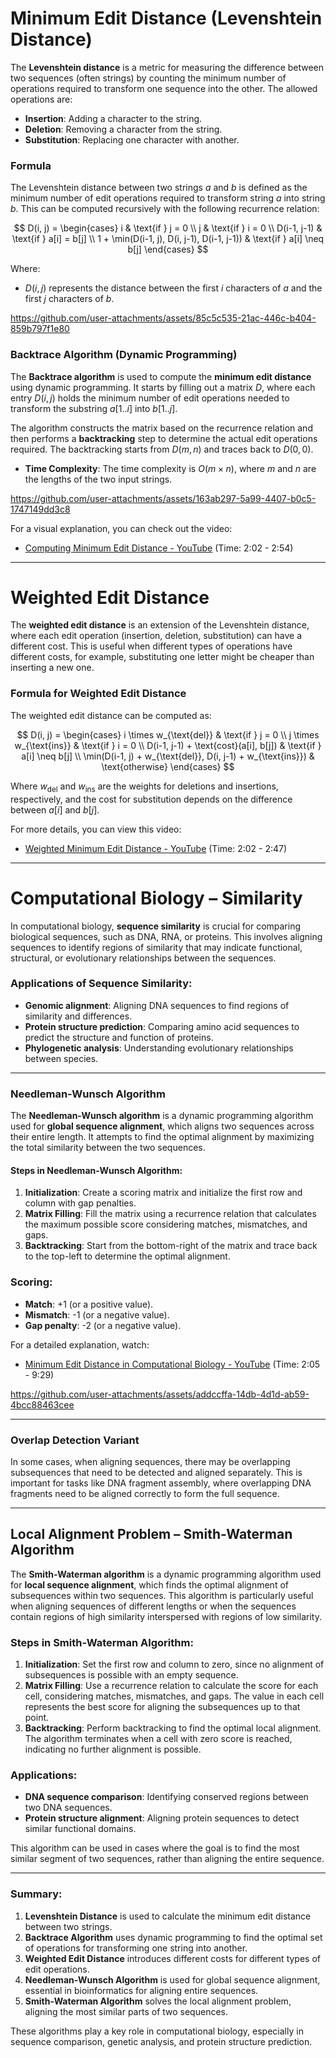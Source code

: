 # Minimum Edit Distance (Levenshtein Distance)

The **Levenshtein distance** is a metric for measuring the difference between two sequences (often strings) by counting the minimum number of operations required to transform one sequence into the other. The allowed operations are:

- **Insertion**: Adding a character to the string.
- **Deletion**: Removing a character from the string.
- **Substitution**: Replacing one character with another.

### Formula

The Levenshtein distance between two strings $a$ and $b$ is defined as the minimum number of edit operations required to transform string $a$ into string $b$. This can be computed recursively with the following recurrence relation:

$$
D(i, j) = 
\begin{cases}
  i & \text{if } j = 0 \\
  j & \text{if } i = 0 \\
  D(i-1, j-1) & \text{if } a[i] = b[j] \\
  1 + \min(D(i-1, j), D(i, j-1), D(i-1, j-1)) & \text{if } a[i] \neq b[j]
\end{cases}
$$

Where:
- $D(i, j)$ represents the distance between the first $i$ characters of $a$ and the first $j$ characters of $b$.



https://github.com/user-attachments/assets/85c5c535-21ac-446c-b404-859b797f1e80



### Backtrace Algorithm (Dynamic Programming)

The **Backtrace algorithm** is used to compute the **minimum edit distance** using dynamic programming. It starts by filling out a matrix $D$, where each entry $D(i, j)$ holds the minimum number of edit operations needed to transform the substring $a[1..i]$ into $b[1..j]$.

The algorithm constructs the matrix based on the recurrence relation and then performs a **backtracking** step to determine the actual edit operations required. The backtracking starts from $D(m, n)$ and traces back to $D(0, 0)$.

- **Time Complexity**: The time complexity is $O(m \times n)$, where $m$ and $n$ are the lengths of the two input strings.



https://github.com/user-attachments/assets/163ab297-5a99-4407-b0c5-1747149dd3c8



For a visual explanation, you can check out the video:  
- [Computing Minimum Edit Distance - YouTube](https://www.youtube.com/watch?v=5tO2KYYUvDk) (Time: 2:02 - 2:54)



---

# Weighted Edit Distance

The **weighted edit distance** is an extension of the Levenshtein distance, where each edit operation (insertion, deletion, substitution) can have a different cost. This is useful when different types of operations have different costs, for example, substituting one letter might be cheaper than inserting a new one.

### Formula for Weighted Edit Distance

The weighted edit distance can be computed as:

$$
D(i, j) = 
\begin{cases}
  i \times w_{\text{del}} & \text{if } j = 0 \\
  j \times w_{\text{ins}} & \text{if } i = 0 \\
  D(i-1, j-1) + \text{cost}(a[i], b[j]) & \text{if } a[i] \neq b[j] \\
  \min(D(i-1, j) + w_{\text{del}}, D(i, j-1) + w_{\text{ins}}) & \text{otherwise}
\end{cases}
$$

Where $w_{\text{del}}$ and $w_{\text{ins}}$ are the weights for deletions and insertions, respectively, and the cost for substitution depends on the difference between $a[i]$ and $b[j]$.

For more details, you can view this video:  
- [Weighted Minimum Edit Distance - YouTube](https://www.youtube.com/watch?v=2tt5WtH9lmI) (Time: 2:02 - 2:47)

---

# Computational Biology – Similarity

In computational biology, **sequence similarity** is crucial for comparing biological sequences, such as DNA, RNA, or proteins. This involves aligning sequences to identify regions of similarity that may indicate functional, structural, or evolutionary relationships between the sequences.

### Applications of Sequence Similarity:
- **Genomic alignment**: Aligning DNA sequences to find regions of similarity and differences.
- **Protein structure prediction**: Comparing amino acid sequences to predict the structure and function of proteins.
- **Phylogenetic analysis**: Understanding evolutionary relationships between species.

---

### Needleman-Wunsch Algorithm

The **Needleman-Wunsch algorithm** is a dynamic programming algorithm used for **global sequence alignment**, which aligns two sequences across their entire length. It attempts to find the optimal alignment by maximizing the total similarity between the two sequences.

#### Steps in Needleman-Wunsch Algorithm:
1. **Initialization**: Create a scoring matrix and initialize the first row and column with gap penalties.
2. **Matrix Filling**: Fill the matrix using a recurrence relation that calculates the maximum possible score considering matches, mismatches, and gaps.
3. **Backtracking**: Start from the bottom-right of the matrix and trace back to the top-left to determine the optimal alignment.

### Scoring:
- **Match**: +1 (or a positive value).
- **Mismatch**: -1 (or a negative value).
- **Gap penalty**: -2 (or a negative value).

For a detailed explanation, watch:  
- [Minimum Edit Distance in Computational Biology - YouTube](https://www.youtube.com/watch?v=9XzVq4PRAoE) (Time: 2:05 - 9:29)


https://github.com/user-attachments/assets/addccffa-14db-4d1d-ab59-4bcc88463cee



---

### Overlap Detection Variant

In some cases, when aligning sequences, there may be overlapping subsequences that need to be detected and aligned separately. This is important for tasks like DNA fragment assembly, where overlapping DNA fragments need to be aligned correctly to form the full sequence.

---

## Local Alignment Problem – Smith-Waterman Algorithm

The **Smith-Waterman algorithm** is a dynamic programming algorithm used for **local sequence alignment**, which finds the optimal alignment of subsequences within two sequences. This algorithm is particularly useful when aligning sequences of different lengths or when the sequences contain regions of high similarity interspersed with regions of low similarity.

### Steps in Smith-Waterman Algorithm:
1. **Initialization**: Set the first row and column to zero, since no alignment of subsequences is possible with an empty sequence.
2. **Matrix Filling**: Use a recurrence relation to calculate the score for each cell, considering matches, mismatches, and gaps. The value in each cell represents the best score for aligning the subsequences up to that point.
3. **Backtracking**: Perform backtracking to find the optimal local alignment. The algorithm terminates when a cell with zero score is reached, indicating no further alignment is possible.

### Applications:
- **DNA sequence comparison**: Identifying conserved regions between two DNA sequences.
- **Protein structure alignment**: Aligning protein sequences to detect similar functional domains.

This algorithm can be used in cases where the goal is to find the most similar segment of two sequences, rather than aligning the entire sequence.

---

### Summary:

1. **Levenshtein Distance** is used to calculate the minimum edit distance between two strings.
2. **Backtrace Algorithm** uses dynamic programming to find the optimal set of operations for transforming one string into another.
3. **Weighted Edit Distance** introduces different costs for different types of edit operations.
4. **Needleman-Wunsch Algorithm** is used for global sequence alignment, essential in bioinformatics for aligning entire sequences.
5. **Smith-Waterman Algorithm** solves the local alignment problem, aligning the most similar parts of two sequences.

These algorithms play a key role in computational biology, especially in sequence comparison, genetic analysis, and protein structure prediction.
